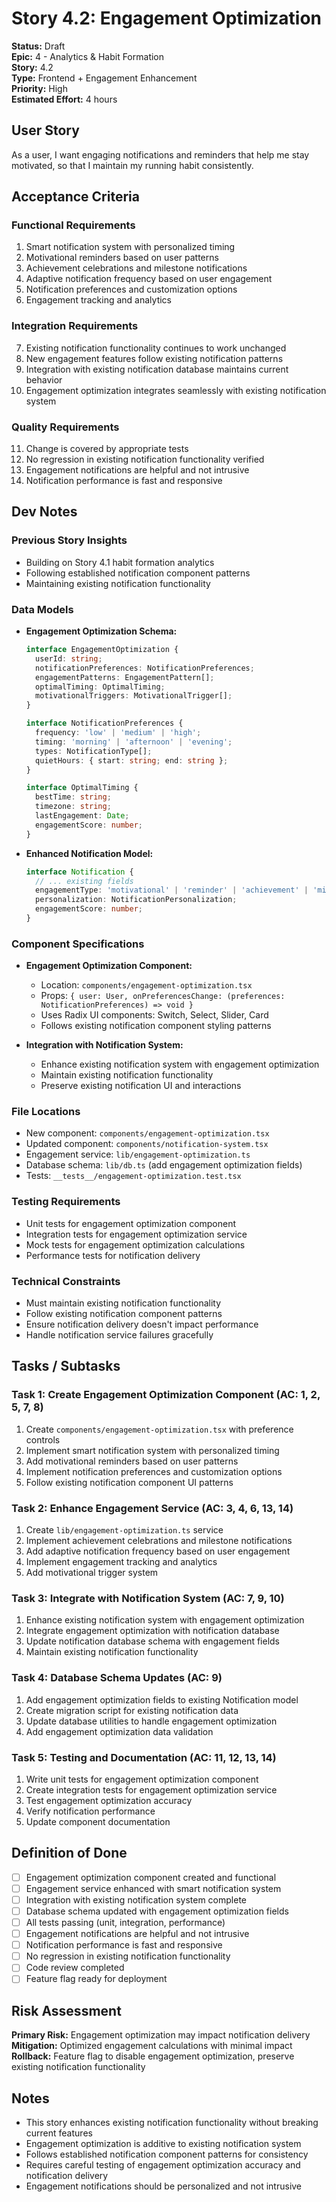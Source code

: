 # Story 4.2: Engagement Optimization

**Status:** Draft  
**Epic:** 4 - Analytics & Habit Formation  
**Story:** 4.2  
**Type:** Frontend + Engagement Enhancement  
**Priority:** High  
**Estimated Effort:** 4 hours  

## User Story

As a user,
I want engaging notifications and reminders that help me stay motivated,
so that I maintain my running habit consistently.

## Acceptance Criteria

### Functional Requirements
1. Smart notification system with personalized timing
2. Motivational reminders based on user patterns
3. Achievement celebrations and milestone notifications
4. Adaptive notification frequency based on user engagement
5. Notification preferences and customization options
6. Engagement tracking and analytics

### Integration Requirements
7. Existing notification functionality continues to work unchanged
8. New engagement features follow existing notification patterns
9. Integration with existing notification database maintains current behavior
10. Engagement optimization integrates seamlessly with existing notification system

### Quality Requirements
11. Change is covered by appropriate tests
12. No regression in existing notification functionality verified
13. Engagement notifications are helpful and not intrusive
14. Notification performance is fast and responsive

## Dev Notes

### Previous Story Insights
- Building on Story 4.1 habit formation analytics
- Following established notification component patterns
- Maintaining existing notification functionality

### Data Models
- **Engagement Optimization Schema:**
  ```typescript
  interface EngagementOptimization {
    userId: string;
    notificationPreferences: NotificationPreferences;
    engagementPatterns: EngagementPattern[];
    optimalTiming: OptimalTiming;
    motivationalTriggers: MotivationalTrigger[];
  }
  
  interface NotificationPreferences {
    frequency: 'low' | 'medium' | 'high';
    timing: 'morning' | 'afternoon' | 'evening';
    types: NotificationType[];
    quietHours: { start: string; end: string };
  }
  
  interface OptimalTiming {
    bestTime: string;
    timezone: string;
    lastEngagement: Date;
    engagementScore: number;
  }
  ```

- **Enhanced Notification Model:**
  ```typescript
  interface Notification {
    // ... existing fields
    engagementType: 'motivational' | 'reminder' | 'achievement' | 'milestone';
    personalization: NotificationPersonalization;
    engagementScore: number;
  }
  ```

### Component Specifications
- **Engagement Optimization Component:**
  - Location: `components/engagement-optimization.tsx`
  - Props: `{ user: User, onPreferencesChange: (preferences: NotificationPreferences) => void }`
  - Uses Radix UI components: Switch, Select, Slider, Card
  - Follows existing notification component styling patterns

- **Integration with Notification System:**
  - Enhance existing notification system with engagement optimization
  - Maintain existing notification functionality
  - Preserve existing notification UI and interactions

### File Locations
- New component: `components/engagement-optimization.tsx`
- Updated component: `components/notification-system.tsx`
- Engagement service: `lib/engagement-optimization.ts`
- Database schema: `lib/db.ts` (add engagement optimization fields)
- Tests: `__tests__/engagement-optimization.test.tsx`

### Testing Requirements
- Unit tests for engagement optimization component
- Integration tests for engagement optimization service
- Mock tests for engagement optimization calculations
- Performance tests for notification delivery

### Technical Constraints
- Must maintain existing notification functionality
- Follow existing notification component patterns
- Ensure notification delivery doesn't impact performance
- Handle notification service failures gracefully

## Tasks / Subtasks

### Task 1: Create Engagement Optimization Component (AC: 1, 2, 5, 7, 8)
1. Create `components/engagement-optimization.tsx` with preference controls
2. Implement smart notification system with personalized timing
3. Add motivational reminders based on user patterns
4. Implement notification preferences and customization options
5. Follow existing notification component UI patterns

### Task 2: Enhance Engagement Service (AC: 3, 4, 6, 13, 14)
1. Create `lib/engagement-optimization.ts` service
2. Implement achievement celebrations and milestone notifications
3. Add adaptive notification frequency based on user engagement
4. Implement engagement tracking and analytics
5. Add motivational trigger system

### Task 3: Integrate with Notification System (AC: 7, 9, 10)
1. Enhance existing notification system with engagement optimization
2. Integrate engagement optimization with notification database
3. Update notification database schema with engagement fields
4. Maintain existing notification functionality

### Task 4: Database Schema Updates (AC: 9)
1. Add engagement optimization fields to existing Notification model
2. Create migration script for existing notification data
3. Update database utilities to handle engagement optimization
4. Add engagement optimization data validation

### Task 5: Testing and Documentation (AC: 11, 12, 13, 14)
1. Write unit tests for engagement optimization component
2. Create integration tests for engagement optimization service
3. Test engagement optimization accuracy
4. Verify notification performance
5. Update component documentation

## Definition of Done

- [ ] Engagement optimization component created and functional
- [ ] Engagement service enhanced with smart notification system
- [ ] Integration with existing notification system complete
- [ ] Database schema updated with engagement optimization fields
- [ ] All tests passing (unit, integration, performance)
- [ ] Engagement notifications are helpful and not intrusive
- [ ] Notification performance is fast and responsive
- [ ] No regression in existing notification functionality
- [ ] Code review completed
- [ ] Feature flag ready for deployment

## Risk Assessment

**Primary Risk:** Engagement optimization may impact notification delivery
**Mitigation:** Optimized engagement calculations with minimal impact
**Rollback:** Feature flag to disable engagement optimization, preserve existing notification functionality

## Notes

- This story enhances existing notification functionality without breaking current features
- Engagement optimization is additive to existing notification system
- Follows established notification component patterns for consistency
- Requires careful testing of engagement optimization accuracy and notification delivery
- Engagement notifications should be personalized and not intrusive 